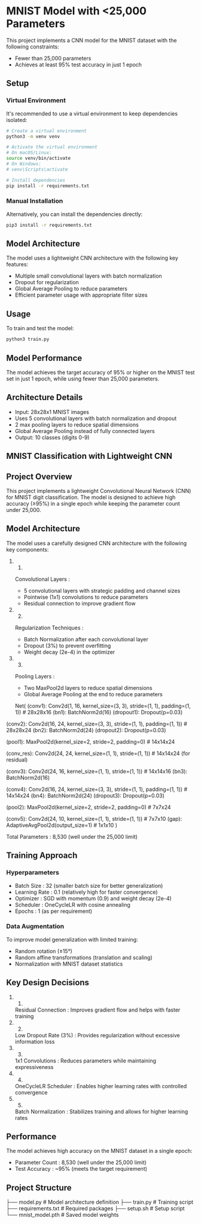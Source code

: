 # MNIST Model with <25,000 Parameters

This project implements a CNN model for the MNIST dataset with the following constraints:
- Fewer than 25,000 parameters
- Achieves at least 95% test accuracy in just 1 epoch

## Setup

### Virtual Environment

It's recommended to use a virtual environment to keep dependencies isolated:

```bash
# Create a virtual environment
python3 -m venv venv

# Activate the virtual environment
# On macOS/Linux:
source venv/bin/activate
# On Windows:
# venv\Scripts\activate

# Install dependencies
pip install -r requirements.txt
```

### Manual Installation

Alternatively, you can install the dependencies directly:

```bash
pip3 install -r requirements.txt
```

## Model Architecture

The model uses a lightweight CNN architecture with the following key features:
- Multiple small convolutional layers with batch normalization
- Dropout for regularization
- Global Average Pooling to reduce parameters
- Efficient parameter usage with appropriate filter sizes

## Usage

To train and test the model:

```bash
python3 train.py
```

## Model Performance

The model achieves the target accuracy of 95% or higher on the MNIST test set in just 1 epoch, while using fewer than 25,000 parameters.

## Architecture Details

- Input: 28x28x1 MNIST images
- Uses 5 convolutional layers with batch normalization and dropout
- 2 max pooling layers to reduce spatial dimensions
- Global Average Pooling instead of fully connected layers
- Output: 10 classes (digits 0-9)

## MNIST Classification with Lightweight CNN
## Project Overview
This project implements a lightweight Convolutional Neural Network (CNN) for MNIST digit classification. The model is designed to achieve high accuracy (≥95%) in a single epoch while keeping the parameter count under 25,000.

## Model Architecture
The model uses a carefully designed CNN architecture with the following key components:

1. 1.
   Convolutional Layers :
   
   - 5 convolutional layers with strategic padding and channel sizes
   - Pointwise (1x1) convolutions to reduce parameters
   - Residual connection to improve gradient flow
2. 2.
   Regularization Techniques :
   
   - Batch Normalization after each convolutional layer
   - Dropout (3%) to prevent overfitting
   - Weight decay (2e-4) in the optimizer
3. 3.
   Pooling Layers :
   
   - Two MaxPool2d layers to reduce spatial dimensions
   - Global Average Pooling at the end to reduce parameters


   Net(
  (conv1): Conv2d(1, 16, kernel_size=(3, 3), stride=(1, 1), padding=(1, 1))  # 28x28x16
  (bn1): BatchNorm2d(16)
  (dropout1): Dropout(p=0.03)
  
  (conv2): Conv2d(16, 24, kernel_size=(3, 3), stride=(1, 1), padding=(1, 1))  # 28x28x24
  (bn2): BatchNorm2d(24)
  (dropout2): Dropout(p=0.03)
  
  (pool1): MaxPool2d(kernel_size=2, stride=2, padding=0)  # 14x14x24
  
  (conv_res): Conv2d(24, 24, kernel_size=(1, 1), stride=(1, 1))  # 14x14x24 (for residual)
  
  (conv3): Conv2d(24, 16, kernel_size=(1, 1), stride=(1, 1))  # 14x14x16
  (bn3): BatchNorm2d(16)
  
  (conv4): Conv2d(16, 24, kernel_size=(3, 3), stride=(1, 1), padding=(1, 1))  # 14x14x24
  (bn4): BatchNorm2d(24)
  (dropout3): Dropout(p=0.03)
  
  (pool2): MaxPool2d(kernel_size=2, stride=2, padding=0)  # 7x7x24
  
  (conv5): Conv2d(24, 10, kernel_size=(1, 1), stride=(1, 1))  # 7x7x10
  (gap): AdaptiveAvgPool2d(output_size=1)  # 1x1x10
)


Total Parameters : 8,530 (well under the 25,000 limit)

## Training Approach
### Hyperparameters
- Batch Size : 32 (smaller batch size for better generalization)
- Learning Rate : 0.1 (relatively high for faster convergence)
- Optimizer : SGD with momentum (0.9) and weight decay (2e-4)
- Scheduler : OneCycleLR with cosine annealing
- Epochs : 1 (as per requirement)
### Data Augmentation
To improve model generalization with limited training:

- Random rotation (±15°)
- Random affine transformations (translation and scaling)
- Normalization with MNIST dataset statistics
## Key Design Decisions
1. 1.
   Residual Connection : Improves gradient flow and helps with faster training
2. 2.
   Low Dropout Rate (3%) : Provides regularization without excessive information loss
3. 3.
   1x1 Convolutions : Reduces parameters while maintaining expressiveness
4. 4.
   OneCycleLR Scheduler : Enables higher learning rates with controlled convergence
5. 5.
   Batch Normalization : Stabilizes training and allows for higher learning rates
## Performance
The model achieves high accuracy on the MNIST dataset in a single epoch:

- Parameter Count : 8,530 (well under the 25,000 limit)
- Test Accuracy : ~95% (meets the target requirement)

## Project Structure
├── model.py       # Model architecture definition
├── train.py       # Training script
├── requirements.txt  # Required packages
├── setup.sh       # Setup script
└── mnist_model.pth   # Saved model weights
